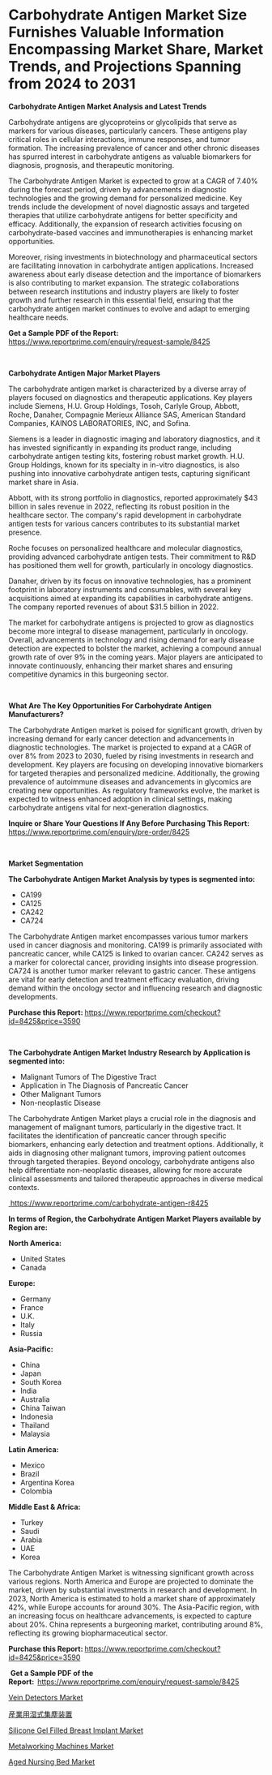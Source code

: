 <p><h1>Carbohydrate Antigen Market Size Furnishes Valuable Information Encompassing Market Share, Market Trends, and Projections Spanning from 2024 to 2031</h1></p><p><strong>Carbohydrate Antigen Market Analysis and Latest Trends</strong></p>
<p><p>Carbohydrate antigens are glycoproteins or glycolipids that serve as markers for various diseases, particularly cancers. These antigens play critical roles in cellular interactions, immune responses, and tumor formation. The increasing prevalence of cancer and other chronic diseases has spurred interest in carbohydrate antigens as valuable biomarkers for diagnosis, prognosis, and therapeutic monitoring.</p><p>The Carbohydrate Antigen Market is expected to grow at a CAGR of 7.40% during the forecast period, driven by advancements in diagnostic technologies and the growing demand for personalized medicine. Key trends include the development of novel diagnostic assays and targeted therapies that utilize carbohydrate antigens for better specificity and efficacy. Additionally, the expansion of research activities focusing on carbohydrate-based vaccines and immunotherapies is enhancing market opportunities.</p><p>Moreover, rising investments in biotechnology and pharmaceutical sectors are facilitating innovation in carbohydrate antigen applications. Increased awareness about early disease detection and the importance of biomarkers is also contributing to market expansion. The strategic collaborations between research institutions and industry players are likely to foster growth and further research in this essential field, ensuring that the carbohydrate antigen market continues to evolve and adapt to emerging healthcare needs.</p></p>
<p><strong>Get a Sample PDF of the Report:&nbsp;</strong> <a href="https://www.reportprime.com/enquiry/request-sample/8425">https://www.reportprime.com/enquiry/request-sample/8425</a></p>
<p>&nbsp;</p>
<p><strong>Carbohydrate Antigen Major Market Players</strong></p>
<p><p>The carbohydrate antigen market is characterized by a diverse array of players focused on diagnostics and therapeutic applications. Key players include Siemens, H.U. Group Holdings, Tosoh, Carlyle Group, Abbott, Roche, Danaher, Compagnie Merieux Alliance SAS, American Standard Companies, KAINOS LABORATORIES, INC, and Sofina. </p><p>Siemens is a leader in diagnostic imaging and laboratory diagnostics, and it has invested significantly in expanding its product range, including carbohydrate antigen testing kits, fostering robust market growth. H.U. Group Holdings, known for its specialty in in-vitro diagnostics, is also pushing into innovative carbohydrate antigen tests, capturing significant market share in Asia.</p><p>Abbott, with its strong portfolio in diagnostics, reported approximately $43 billion in sales revenue in 2022, reflecting its robust position in the healthcare sector. The company's rapid development in carbohydrate antigen tests for various cancers contributes to its substantial market presence.</p><p>Roche focuses on personalized healthcare and molecular diagnostics, providing advanced carbohydrate antigen tests. Their commitment to R&D has positioned them well for growth, particularly in oncology diagnostics.</p><p>Danaher, driven by its focus on innovative technologies, has a prominent footprint in laboratory instruments and consumables, with several key acquisitions aimed at expanding its capabilities in carbohydrate antigens. The company reported revenues of about $31.5 billion in 2022.</p><p>The market for carbohydrate antigens is projected to grow as diagnostics become more integral to disease management, particularly in oncology. Overall, advancements in technology and rising demand for early disease detection are expected to bolster the market, achieving a compound annual growth rate of over 9% in the coming years. Major players are anticipated to innovate continuously, enhancing their market shares and ensuring competitive dynamics in this burgeoning sector.</p></p>
<p>&nbsp;</p>
<p><strong>What Are The Key Opportunities For Carbohydrate Antigen Manufacturers?</strong></p>
<p><p>The Carbohydrate Antigen market is poised for significant growth, driven by increasing demand for early cancer detection and advancements in diagnostic technologies. The market is projected to expand at a CAGR of over 8% from 2023 to 2030, fueled by rising investments in research and development. Key players are focusing on developing innovative biomarkers for targeted therapies and personalized medicine. Additionally, the growing prevalence of autoimmune diseases and advancements in glycomics are creating new opportunities. As regulatory frameworks evolve, the market is expected to witness enhanced adoption in clinical settings, making carbohydrate antigens vital for next-generation diagnostics.</p></p>
<p><strong>Inquire or Share Your Questions If Any Before Purchasing This Report:</strong> <a href="https://www.reportprime.com/enquiry/pre-order/8425">https://www.reportprime.com/enquiry/pre-order/8425</a></p>
<p>&nbsp;</p>
<p><strong>Market Segmentation</strong></p>
<p><strong>The Carbohydrate Antigen Market Analysis by types is segmented into:</strong></p>
<p><ul><li>CA199</li><li>CA125</li><li>CA242</li><li>CA724</li></ul></p>
<p><p>The Carbohydrate Antigen market encompasses various tumor markers used in cancer diagnosis and monitoring. CA199 is primarily associated with pancreatic cancer, while CA125 is linked to ovarian cancer. CA242 serves as a marker for colorectal cancer, providing insights into disease progression. CA724 is another tumor marker relevant to gastric cancer. These antigens are vital for early detection and treatment efficacy evaluation, driving demand within the oncology sector and influencing research and diagnostic developments.</p></p>
<p><strong>Purchase this Report:&nbsp;</strong><a href="https://www.reportprime.com/checkout?id=8425&price=3590">https://www.reportprime.com/checkout?id=8425&price=3590</a></p>
<p>&nbsp;</p>
<p><strong>The Carbohydrate Antigen Market Industry Research by Application is segmented into:</strong></p>
<p><ul><li>Malignant Tumors of The Digestive Tract</li><li>Application in The Diagnosis of Pancreatic Cancer</li><li>Other Malignant Tumors</li><li>Non-neoplastic Disease</li></ul></p>
<p><p>The Carbohydrate Antigen Market plays a crucial role in the diagnosis and management of malignant tumors, particularly in the digestive tract. It facilitates the identification of pancreatic cancer through specific biomarkers, enhancing early detection and treatment options. Additionally, it aids in diagnosing other malignant tumors, improving patient outcomes through targeted therapies. Beyond oncology, carbohydrate antigens also help differentiate non-neoplastic diseases, allowing for more accurate clinical assessments and tailored therapeutic approaches in diverse medical contexts.</p></p>
<p><a href="https://www.reportprime.com/carbohydrate-antigen-r8425">&nbsp;https://www.reportprime.com/carbohydrate-antigen-r8425</a></p>
<p><strong>In terms of Region, the Carbohydrate Antigen Market Players available by Region are:</strong></p>
<p>
    <p> <strong> North America: </strong>
        <ul>
            <li>United States</li>
            <li>Canada</li>
        </ul>
        </p> 
    <p> <strong> Europe: </strong>
        <ul>
            <li>Germany</li>
            <li>France</li>
            <li>U.K.</li>
            <li>Italy</li>
            <li>Russia</li>
        </ul>
        </p> 
    <p> <strong> Asia-Pacific: </strong>
        <ul>
            <li>China</li>
            <li>Japan</li>
            <li>South Korea</li>
            <li>India</li>
            <li>Australia</li>
            <li>China Taiwan</li>
            <li>Indonesia</li>
            <li>Thailand</li>
            <li>Malaysia</li>
        </ul>
        </p> 
    <p> <strong> Latin America: </strong>
        <ul>
            <li>Mexico</li>
            <li>Brazil</li>
            <li>Argentina Korea</li>
            <li>Colombia</li>
        </ul>
        </p> 
    <p> <strong> Middle East & Africa: </strong>
        <ul>
            <li>Turkey</li>
            <li>Saudi</li>
            <li>Arabia</li>
            <li>UAE</li>
            <li>Korea</li>
        </ul>
    </p>
    </p>
<p><p>The Carbohydrate Antigen Market is witnessing significant growth across various regions. North America and Europe are projected to dominate the market, driven by substantial investments in research and development. In 2023, North America is estimated to hold a market share of approximately 42%, while Europe accounts for around 30%. The Asia-Pacific region, with an increasing focus on healthcare advancements, is expected to capture about 20%. China represents a burgeoning market, contributing around 8%, reflecting its growing biopharmaceutical sector.</p></p>
<p><strong>Purchase this Report: </strong><a href="https://www.reportprime.com/checkout?id=8425&price=3590">https://www.reportprime.com/checkout?id=8425&price=3590</a></p>
<p>&nbsp;<strong>Get a Sample PDF of the Report:&nbsp;&nbsp;</strong><a href="https://www.reportprime.com/enquiry/request-sample/8425">https://www.reportprime.com/enquiry/request-sample/8425</a></p>
<p><strong></strong></p>
<p><p><a href="https://www.linkedin.com/pulse/vein-detectors-market-outlook-share-analysis-growth-trends-gvrjf?trackingId=qbybJgK9Q5Sa0ZtHn5KTzA%3D%3D">Vein Detectors Market</a></p><p><a href="https://medium.com/@coleensxrkkn/industrial-wet-dust-collector-market-%E3%81%AE%E3%82%B0%E3%83%AD%E3%83%BC%E3%83%90%E3%83%AB%E5%B8%82%E5%A0%B4%E6%A6%82%E8%A6%81%E3%81%AF-%E4%B8%96%E7%95%8C%E3%81%8A%E3%82%88%E3%81%B3%E4%B8%BB%E8%A6%81%E5%B8%82%E5%A0%B4%E3%81%AB%E3%81%8A%E3%81%91%E3%82%8B%E6%A5%AD%E7%95%8C%E3%81%AB%E5%BD%B1%E9%9F%BF%E3%82%92%E4%B8%8E%E3%81%88%E3%82%8B%E4%B8%BB%E8%A6%81%E3%81%AA%E3%83%88%E3%83%AC%E3%83%B3%E3%83%89%E3%81%AB%E3%81%A4%E3%81%84%E3%81%A6-%E7%8B%AC%E8%87%AA%E3%81%AE%E8%A6%96%E7%82%B9%E3%82%92%E6%8F%90%E4%BE%9B%E3%81%97%E3%81%BE%E3%81%99-dbad65b6c703">産業用湿式集塵装置</a></p><p><a href="https://github.com/AlisaRowe24/Market-Research-Report-List-1/blob/main/silicone-gel-filled-breast-implant-market.md">Silicone Gel Filled Breast Implant Market</a></p><p><a href="https://medium.com/@clairhane1992/the-global-metalworking-machines-market-identifies-drivers-restraints-opportunities-and-trends-0ec25fca0dfa">Metalworking Machines Market</a></p><p><a href="https://issuu.com/reportprime-2/docs/aged-nursing-bed-market-size-2030.p_9df77db4751d53">Aged Nursing Bed Market</a></p></p>